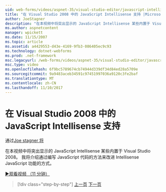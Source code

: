 ```yaml
---
uid: web-forms/videos/aspnet-35/visual-studio-editor/javascript-intellisense-support-in-visual-studio-2008
title: "在 Visual Studio 2008 中的 JavaScript Intellisense 支持 |Microsoft 文档"
author: JoeStagner
description: "在本视频中将突出显示的 JavaScript Intellisense 某些内置于 Visual Studio 2008。 我将介绍改进 Intellisense JavaScript featu 的方式..."
ms.author: aspnetcontent
manager: wpickett
ms.date: 11/15/2007
ms.topic: article
ms.assetid: a4429553-d43e-4169-9fb3-086405ec9c93
ms.technology: dotnet-webforms
ms.prod: .net-framework
msc.legacyurl: /web-forms/videos/aspnet-35/visual-studio-editor/javascript-intellisense-support-in-visual-studio-2008
msc.type: video
ms.openlocfilehash: 6f9bc5789674cb74944d339df34d84ed28a5709e
ms.sourcegitcommit: 9a9483aceb34591c97451997036a9120c3fe2baf
ms.translationtype: MT
ms.contentlocale: zh-CN
ms.lasthandoff: 11/10/2017
---
```

<a name="javascript-intellisense-support-in-visual-studio-2008"></a>在 Visual Studio 2008 中的 JavaScript Intellisense 支持
====================
通过[Joe stagner 将](https://github.com/JoeStagner)

在本视频中将突出显示的 JavaScript Intellisense 某些内置于 Visual Studio 2008。 我将介绍通过编写 JavaScript 代码的方法来改进 Intellisense JavaScript 功能的方式。

[&#9654;观看视频 （11 分钟）](https://channel9.msdn.com/Blogs/ASP-NET-Site-Videos/javascript-intellisense-support-in-visual-studio-2008)

>[!div class="step-by-step"]
[上一页](new-designer-support-in-visual-studio-2008.md)
[下一页](javascript-debugging-in-visual-studio-2008.md)
